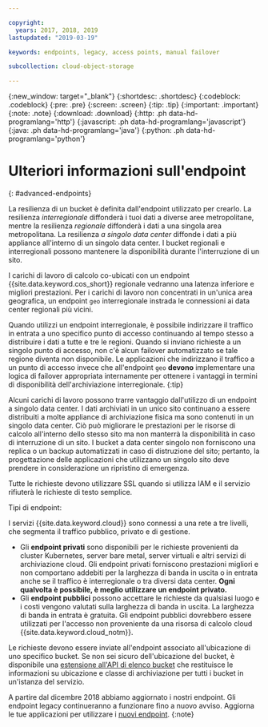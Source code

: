 ```yaml
---

copyright:
  years: 2017, 2018, 2019
lastupdated: "2019-03-19"

keywords: endpoints, legacy, access points, manual failover

subcollection: cloud-object-storage

---
```

{:new_window: target="_blank"}
{:shortdesc: .shortdesc}
{:codeblock: .codeblock}
{:pre: .pre}
{:screen: .screen}
{:tip: .tip}
{:important: .important}
{:note: .note}
{:download: .download} 
{:http: .ph data-hd-programlang='http'} 
{:javascript: .ph data-hd-programlang='javascript'} 
{:java: .ph data-hd-programlang='java'} 
{:python: .ph data-hd-programlang='python'}

# Ulteriori informazioni sull'endpoint
{: #advanced-endpoints}

La resilienza di un bucket è definita dall'endpoint utilizzato per crearlo. La resilienza _interregionale_ diffonderà i tuoi dati a diverse aree metropolitane, mentre la resilienza _regionale_ diffonderà i dati a una singola area metropolitana. La resilienza _a singolo data center_ diffonde i dati a più appliance all'interno di un singolo data center. I bucket regionali e interregionali possono mantenere la disponibilità durante l'interruzione di un sito.

I carichi di lavoro di calcolo co-ubicati con un endpoint {{site.data.keyword.cos_short}} regionale vedranno una latenza inferiore e migliori prestazioni. Per i carichi di lavoro non concentrati in un'unica area geografica, un endpoint `geo` interregionale instrada le connessioni ai data center regionali più vicini.

Quando utilizzi un endpoint interregionale, è possibile indirizzare il traffico in entrata a uno specifico punto di accesso continuando al tempo stesso a distribuire i dati a tutte e tre le regioni. Quando si inviano richieste a un singolo punto di accesso, non c'è alcun failover automatizzato se tale regione diventa non disponibile. Le applicazioni che indirizzano il traffico a un punto di accesso invece che all'endpoint `geo` **devono** implementare una logica di failover appropriata internamente per ottenere i vantaggi in termini di disponibilità dell'archiviazione interregionale.
{:tip}

Alcuni carichi di lavoro possono trarre vantaggio dall'utilizzo di un endpoint a singolo data center. I dati archiviati in un unico sito continuano a essere distribuiti a molte appliance di archiviazione fisica ma sono contenuti in un singolo data center. Ciò può migliorare le prestazioni per le risorse di calcolo all'interno dello stesso sito ma non manterrà la disponibilità in caso di interruzione di un sito. I bucket a data center singolo non forniscono una replica o un backup automatizzati in caso di distruzione del sito; pertanto, la progettazione delle applicazioni che utilizzano un singolo sito deve prendere in considerazione un ripristino di emergenza.

Tutte le richieste devono utilizzare SSL quando si utilizza IAM e il servizio rifiuterà le richieste di testo semplice.

Tipi di endpoint:

I servizi {{site.data.keyword.cloud}} sono connessi a una rete a tre livelli, che segmenta il traffico pubblico, privato e di gestione.

* Gli **endpoint privati** sono disponibili per le richieste provenienti da cluster Kubernetes, server bare metal, server virtuali e altri servizi di archiviazione cloud. Gli endpoint privati forniscono prestazioni migliori e non comportano addebiti per la larghezza di banda in uscita o in entrata anche se il traffico è interregionale o tra diversi data center. **Ogni qualvolta è possibile, è meglio utilizzare un endpoint privato.**
* Gli **endpoint pubblici** possono accettare le richieste da qualsiasi luogo e i costi vengono valutati sulla larghezza di banda in uscita. La larghezza di banda in entrata è gratuita. Gli endpoint pubblici dovrebbero essere utilizzati per l'accesso non proveniente da una risorsa di calcolo cloud {{site.data.keyword.cloud_notm}}. 

Le richieste devono essere inviate all'endpoint associato all'ubicazione di uno specifico bucket. Se non sei sicuro dell'ubicazione del bucket, è disponibile una [estensione all'API di elenco bucket](/docs/services/cloud-object-storage/api-reference?topic=cloud-object-storage-compatibility-api-bucket-operations#compatibility-api-list-buckets-extended) che restituisce le informazioni su ubicazione e classe di archiviazione per tutti i bucket in un'istanza del servizio.

A partire dal dicembre 2018 abbiamo aggiornato i nostri endpoint. Gli endpoint legacy continueranno a funzionare fino a nuovo avviso. Aggiorna le tue applicazioni per utilizzare i [nuovi endpoint](https://control.cloud-object-storage.cloud.ibm.com/v2/endpoints).
{:note}
